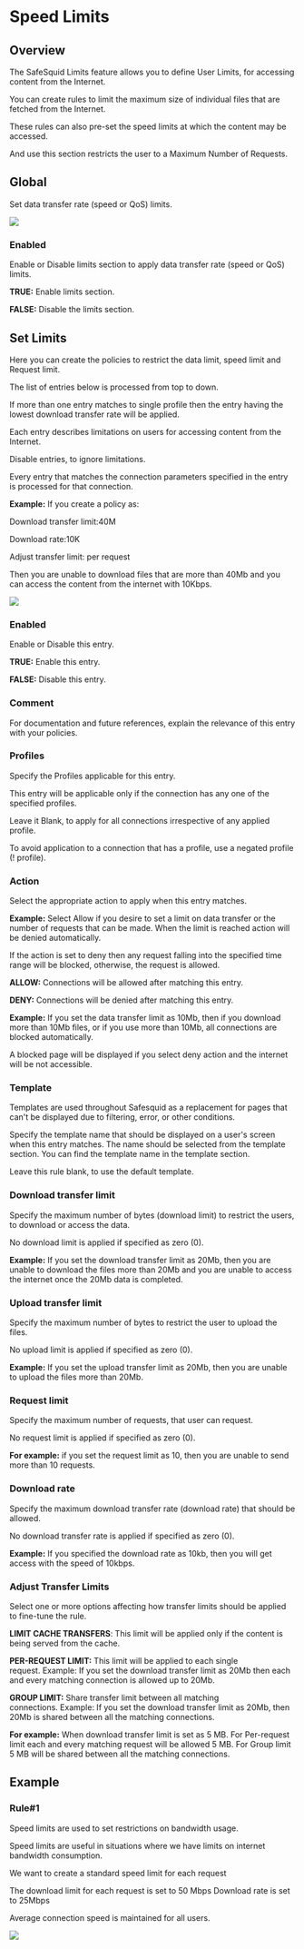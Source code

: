 # Speed Limits

## Overview

The SafeSquid Limits feature allows you to define User Limits, for accessing content from the Internet.

You can create rules to limit the maximum size of individual files that are fetched from the Internet.

These rules can also pre-set the speed limits at which the content may be accessed.

And use this section restricts the user to a Maximum Number of Requests.

## Global

Set data transfer rate (speed or QoS) limits.

![](/img/Configure/Restriction_Profiles/Speed_Limits/image1.webp)
### Enabled

Enable or Disable limits section to apply data transfer rate (speed or QoS) limits.

**TRUE:** Enable limits section.

**FALSE:** Disable the limits section.

## Set Limits

Here you can create the policies to restrict the data limit, speed limit and Request limit.

The list of entries below is processed from top to down.

If more than one entry matches to single profile then the entry having the lowest download transfer rate will be applied.

Each entry describes limitations on users for accessing content from the Internet.

Disable entries, to ignore limitations.

Every entry that matches the connection parameters specified in the entry is processed for that connection.

**Example:** If you create a policy as:

Download transfer limit:40M

Download rate:10K

Adjust transfer limit: per request

Then you are unable to download files that are more than 40Mb and you can access the content from the internet with 10Kbps.

![](/img/Configure/Restriction_Profiles/Speed_Limits/image2.webp)

### Enabled

Enable or Disable this entry.

**TRUE:** Enable this entry.

**FALSE:** Disable this entry.

### Comment

For documentation and future references, explain the relevance of this entry with your policies.

### Profiles

Specify the Profiles applicable for this entry.

This entry will be applicable only if the connection has any one of the specified profiles.

Leave it Blank, to apply for all connections irrespective of any applied profile.

To avoid application to a connection that has a profile, use a negated profile (! profile).

### Action

Select the appropriate action to apply when this entry matches.

**Example:** Select Allow if you desire to set a limit on data transfer or the number of requests that can be made. When the limit is reached action will be denied automatically.

If the action is set to deny then any request falling into the specified time range will be blocked, otherwise, the request is allowed.

**ALLOW:** Connections will be allowed after matching this entry.

**DENY:** Connections will be denied after matching this entry.

**Example:** If you set the data transfer limit as 10Mb, then if you download more than 10Mb files, or if you use more than 10Mb, all connections are blocked automatically.

A blocked page will be displayed if you select deny action and the internet will be not accessible.

### Template

Templates are used throughout Safesquid as a replacement for pages that can't be displayed due to filtering, error, or other conditions.

Specify the template name that should be displayed on a user's screen when this entry matches. The name should be selected from the template section. You can find the template name in the template section.

Leave this rule blank, to use the default template.

### Download transfer limit

Specify the maximum number of bytes (download limit) to restrict the users, to download or access the data.

No download limit is applied if specified as zero (0).

**Example:** If you set the download transfer limit as 20Mb, then you are unable to download the files more than 20Mb and you are unable to access the internet once the 20Mb data is completed.

### Upload transfer limit

Specify the maximum number of bytes to restrict the user to upload the files.

No upload limit is applied if specified as zero (0).

**Example:** If you set the upload transfer limit as 20Mb, then you are unable to upload the files more than 20Mb.

### Request limit

Specify the maximum number of requests, that user can request.

No request limit is applied if specified as zero (0).

**For example:** if you set the request limit as 10, then you are unable to send more than 10 requests.

### Download rate

Specify the maximum download transfer rate (download rate) that should be allowed.

No download transfer rate is applied if specified as zero (0).

**Example:** If you specified the download rate as 10kb, then you will get access with the speed of 10kbps.

### Adjust Transfer Limits

Select one or more options affecting how transfer limits should be applied to fine-tune the rule.

**LIMIT CACHE TRANSFERS**: This limit will be applied only if the content is being served from the cache.

**PER-REQUEST LIMIT:** This limit will be applied to each single request. Example: If you set the download transfer limit as 20Mb then each and every matching connection is allowed up to 20Mb.

**GROUP LIMIT:** Share transfer limit between all matching connections. Example: If you set the download transfer limit as 20Mb, then 20Mb is shared between all the matching connections.

**For example:**
When download transfer limit is set as 5 MB.
For Per-request limit each and every matching request will be allowed 5 MB.
For Group limit 5 MB will be shared between all the matching connections.


## Example

### Rule#1

Speed limits are used to set restrictions on bandwidth usage.

Speed limits are useful in situations where we have limits on internet bandwidth consumption.

We want to create a standard speed limit for each request

The download limit for each request is set to 50 Mbps Download rate is set to 25Mbps

Average connection speed is maintained for all users.

![](/img/Configure/Restriction_Profiles/Speed_Limits/image3.webp)